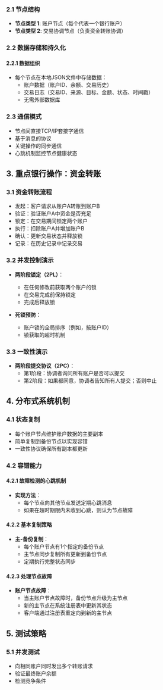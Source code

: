 ### 2.1 节点结构
- **节点类型 1**: 账户节点（每个代表一个银行账户）
- **节点类型 2**: 交易协调节点（负责资金转账协调）

### 2.2 数据存储和持久化

#### 2.2.1 数据组织
- 每个节点在本地JSON文件中存储数据：
  - 账户数据（账户ID、余额、交易历史）
  - 交易日志（交易ID、来源、目标、金额、状态、时间戳）
  - 无需外部数据库


### 2.3 通信模式
- 节点间直接TCP/IP套接字通信
- 基于消息的协议
- 关键操作的同步通信
- 心跳机制监控节点健康状态

## 3. 重点银行操作：资金转账

### 3.1 资金转账流程
- 发起：客户请求从账户A转账到账户B
- 验证：验证账户A中资金是否充足
- 锁定：在交易期间锁定两个账户
- 执行：扣除账户A并增加账户B
- 确认：更新交易状态并释放锁
- 记录：在历史记录中记录交易

### 3.2 并发控制演示
- **两阶段锁定（2PL）**：
  - 在任何修改前获取两个账户的锁
  - 在交易完成前保持锁定
  - 完成后释放锁
  
- **死锁预防**：
  - 账户锁的全局排序（例如，按账户ID）
  - 锁获取的超时机制

### 3.3 一致性演示
- **两阶段提交协议（2PC）**：
  - 第1阶段：协调者询问所有账户是否可以提交
  - 第2阶段：如果都同意，协调者告知所有人提交；否则中止

## 4. 分布式系统机制

### 4.1 状态复制
- 每个账户节点维护账户数据的主要副本
- 简单复制到备份节点以实现容错
- 一致性协议确保所有副本都更新

### 4.2 容错能力

#### 4.2.1 故障检测的心跳机制
- **实现方法**：
  - 每个节点向其他节点发送定期心跳消息
  - 如果在超时期限内未收到心跳，则认为节点故障

#### 4.2.2 基本复制策略
- **主-备份复制**：
  - 每个账户节点有1个指定的备份节点
  - 主节点同步复制所有更新到备份节点
  - 定期执行完整状态同步

#### 4.2.3 处理节点故障
- **账户节点故障**：
  - 当主账户节点故障时，备份节点升级为主节点
  - 新的主节点在系统注册表中更新其状态
  - 客户端通过注册表重定向到新的主节点


## 5. 测试策略

### 5.1 并发测试
- 向相同账户同时发出多个转账请求
- 验证最终账户余额
- 检测竞争条件


